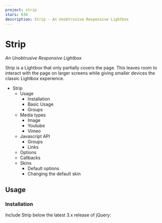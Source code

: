 ```yaml
---
project: strip
stars: 630
description: Strip - An Unobtrusive Responsive Lightbox
---
```


Strip
=====

_An Unobtrusive Responsive Lightbox_

Strip is a Lightbox that only partially covers the page. This leaves room to interact with the page on larger screens while giving smaller devices the classic Lightbox experience.

-   Strip
    -   Usage
        -   Installation
        -   Basic Usage
        -   Groups
    -   Media types
        -   Image
        -   Youtube
        -   Vimeo
    -   Javascript API
        -   Groups
        -   Links
    -   Options
    -   Callbacks
    -   Skins
        -   Default options
        -   Changing the default skin

Usage
-----

### Installation

Include Strip below the latest 3.x release of jQuery:

<script
  type\="text/javascript"
  src\="https://code.jquery.com/jquery-3.6.0.min.js"
\></script\>
<script type\="text/javascript" src\="/js/strip.pkgd.min.js"\></script\>
<link rel\="stylesheet" type\="text/css" href\="/css/strip.css" />

Alternatively Strip can be installed using npm:

npm install @staaky/strip

### Basic Usage

The most basic way to use Strip is by adding the class `strip` to a link:

<a href\="image.jpg" class\="strip"\>Show image</a\>

A caption can be added using the data-strip-caption attribute:

<a href\="image.jpg" class\="strip" data-strip-caption\="Caption below the image"
  \>Caption</a
\>

Or customize Strip by putting options on the `data-strip-options` attribute:

<a
  href\="http://vimeo.com/32071937"
  class\="strip"
  data-strip-options\="side: 'top'"
  \>Options</a
\>

### Groups

Create groups by giving links a `data-strip-group` attribute with a unique name:

<a href\="image1.jpg" class\="strip" data-strip-group\="mygroup"\>Image 1</a\>
<a href\="image2.jpg" class\="strip" data-strip-group\="mygroup"\>Image 2</a\>

The `data-strip-group-options` attribute can be used to set options for all items in the group:

<a
  href\="image1.jpg"
  class\="strip"
  data-strip-group\="shared-options"
  data-strip-group-options\="loop: false, maxWidth: 500"
  \>This group</a
\>
<a href\="image2.jpg" class\="strip" data-strip-group\="shared-options"
  \>has shared options</a
\>

Media types
-----------

Strip attempts to automatically detect the media type using the given url. The type can also be set to one of the following values using the `data-strip-type` attribute: `image`, `youtube` or `vimeo`.

### Image

Most of the time setting the type will not be required for images, it will be required in cases where Strip cannot detect it based on the url:

<a href\="/images/?id=69420" class\="strip" data-strip-type\="image"\>Image</a\>

### Youtube

Strip will detect Youtube links and automatically embed them:

<a href\="http://www.youtube.com/watch?v=c0KYU2j0TM4" class\="strip"\>Youtube</a\>

Options can be set using the `youtube` option, see YouTube Embedded Players and Player Parameters for all the available options.

<a
  href\="http://www.youtube.com/watch?v=5XD2kNopsUs"
  class\="strip"
  data-strip-options\="
      width: 853,
      height: 480,
      youtube: { autoplay: 0 }
    "
  \>Youtube - Dimensions and options</a
\>

### Vimeo

Strips embeds Vimeo videos using the Vimeo Player API.

<a href\="http://vimeo.com/32071937" class\="strip"\>Vimeo</a\>

Options can be set using the `vimeo` option, see Vimeo Player Embedding for all the available options.

Javascript API
--------------

The API allows Strip to be used with Javascript, as an alternative to using the `strip` class on links.

Method

`Strip.show()`

A single item can be shown by giving `Strip.show()` a url:

Strip.show("image.jpg");

Add a caption by using an object instead:

Strip.show({
  url: "image.jpg",
  caption: "Caption for this image",
});

This object also accepts options to customize Strip:

Strip.show({
  url: "http://vimeo.com/32071937",
  options: {
    side: "top",
  },
});

#### Groups

Groups can be shown by giving `Strip.show()` an array with multiple items:

// use urls
Strip.show(\["image1.jpg", "image2.jpg"\]);

// or objects
Strip.show(\[
  { url: "image1.jpg", caption: "Caption for this image" },
  { url: "image2.jpg", caption: "Another caption" },
\]);

Options for the entire group can be set using the second argument:

Strip.show(\["image1.jpg", "image2.jpg"\], {
  loop: false,
  maxWidth: 500,
});

Open Strip at a specific position by setting a number as the last argument:

Strip.show(\["image1.jpg", "image2.jpg"\], 2);

#### Links

Links that use the strip class can also be opened by passing `Strip.show()` an element:

Strip.show($("#elementid")\[0\]);

`Strip.hide()`

Close Strip at any time by calling `Strip.hide()`:

Strip.hide();

`Strip.disable()`

Disables Strip. When disabled, links using the `strip` class will no longer open Strip but work as regular links. Calls to `Strip.show()` will use a fallback to make them behave like regular links.

Strip.disable();

Use `Strip.fallback(false)` should you need to disable this fallback as well:

Strip.fallback(false).disable();

`Strip.enable()`

Enable Strip if it was previously disabled.

Strip.enable();

`Strip.fallback()`

When Strip is disabled it will fallback to making `Strip.show()` calls open as regular links. By disabling this fallback API calls will do nothing at all.

Strip.fallback(false);

`Strip.setDefaultSkin()`

Sets the name of the default skin, this skin will be used when no `skin` option is provided.

Strip.setDefaultSkin("custom");

Options
-------

Option

`effects`

Sets the duration of individual effects, or disables them when set to _false_.

```
effects: false
```

These are all available effects:

effects: {
  spinner: { show: 200, hide: 200 },
  transition: { min: 175, max: 250 },
  ui: { show: 0, hide: 200 },
  window: { show: 300, hide: 300 }
}

`hideOnClickOutside`

Hide Strip when clicking outside of it or an element that could open it, enabled by default.

```
hideOnClickOutside: false
```

`keyboard`

Enable or disable individual keyboard buttons or all of them when set to _false_.

```
keyboard: false
```

Or use an object to toggle individual buttons:

keyboard: {
  left: true,
  right: true,
  esc: false
}

**Note:** `youtube` and `vimeo` will always have left and right disabled, because a video could require these keys.

`loop`

When set to true a group becomes a loop, making it possible to move between the first and last item:

```
loop: true
```

`maxHeight`

Sets a maximum height for the content.

```
maxHeight: 500
```

`maxWidth`

Sets a maximum width for the content.

```
maxWidth: 500
```

`overlap`

Allows buttons to overlap the content when set to _true_, which is the default. Disabling overlap will cause buttons to be positioned outside of the content.

```
overlap: false
```

**Note:** Vimeo and Youtube always have `overlap: false` because overlapping buttons could otherwise prevent interaction with the video.

`position`

Show or hide the position indicator.

```
position: false
```

`preload`

Sets the items to preload before and after the current item, or disables preloading when set to _false_.

```
preload: [1,2] // preload 1 before and 2 after
```

```
preload: false // disables preloading
```

`side`

Set the side to position Strip on to `top`, `bottom`, `left` or `right`.

```
side: 'top'
```

`skin`

Sets the skin. If you've provided default options for this skin they'll be applied as a starting point for other options. The default skin is `strip`.

```
skin: 'custom'
```

`spinner`

Disables the loading icon when set to _false_.

```
spinner: false
```

`toggle`

Clicking elements will toggle Strip, this behavior can be disabed by setting `toggle` to _false_. Doing so will keep Strip open even if an element is clicked twice.

```
toggle: false
```

**Note:** `Strip.show()` calls don't use toggle behavior, this only works for elements with `class='strip'`

`vimeo`

Sets the player parameters of a Vimeo video, available options can be found in the Vimeo documentation: Vimeo Player Embedding.

vimeo: {
  autoplay: 1,
  title: 1,
  byline: 1,
  portrait: 0,
  loop: 0
}

`youtube`

youtubeSets the player parameters of a Youtube video, available options can be found in the Youtube documentation: YouTube Embedded Players and Player Parameters.

youtube: {
  autohide: 1,
  autoplay: 1,
  controls: 1,
  enablejsapi: 1,
  hd: 1,
  iv\_load\_policy: 3,
  loop: 0,
  modestbranding: 1,
  rel: 0
}

Callbacks
---------

Callbacks can be used alongside other Options.

Callback

`afterPosition`

A function to call after the position changed. The first argument is the current position within the group.

afterPosition: function(position) {
  console.log("You've reached position " + position);
}

`afterHide`

A function to call after Strip is fully hidden.

afterHide: function() {
  console.log('Strip is no longer visible');
}

`onResize`

This callback allows you to respond to Strip as it's resizing and make adjustments to your page. You could for example slide your page along or adjust margins. The parameters of onResize give you everything needed to make these adjustments.

onResize: function(fxProperty, fxValue, side) {
  console.log(fxProperty, fxValue, side);
  // logs: 'width', 0, 'right' when starting the animation
  // and adjusts fxValue for each step in the animation
}

`fxProperty` is the property currently animated, which can be _'width'_ or _'height'_. `fxValue` is the value of that property at the current step in the animation. side is the current side Strip is positioned on, which can be _'top'_, _'bottom'_, _'left'_ or _'right'_.

`onShow`

A function to call when Strip comes into view.

onShow: function() {
  console.log('Strip is visible');
}

Skins
-----

Custom skins can be added by copying the existing default skin called `strip`, rename it and modify it to your needs. It's recommended to do this in a separate css file so that `strip.css` can be upgraded without losing anything.

Once you have a skin in place it can be used with the `skin` option:

```
skin: 'custom'
```

### Default options

Default options can be provided for a skin by extending `Strip.Skins` with options for your custom skin:

$.extend(Strip.Skins, {
  custom: {
    loop: false,
  },
});

### Changing the default skin

The default skin can be changed using `Strip.setDefaultSkin()`.

Strip.setDefaultSkin("custom");

* * *

By Nick Stakenburg
